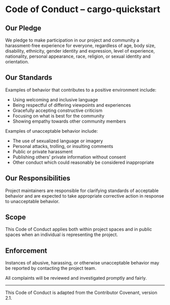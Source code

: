# Code of Conduct – cargo-quickstart

## Our Pledge

We pledge to make participation in our project and community a harassment-free experience for everyone, regardless of age, body size, disability, ethnicity, gender identity and expression, level of experience, nationality, personal appearance, race, religion, or sexual identity and orientation.

## Our Standards

Examples of behavior that contributes to a positive environment include:

- Using welcoming and inclusive language
- Being respectful of differing viewpoints and experiences
- Gracefully accepting constructive criticism
- Focusing on what is best for the community
- Showing empathy towards other community members

Examples of unacceptable behavior include:

- The use of sexualized language or imagery
- Personal attacks, trolling, or insulting comments
- Public or private harassment
- Publishing others' private information without consent
- Other conduct which could reasonably be considered inappropriate

## Our Responsibilities

Project maintainers are responsible for clarifying standards of acceptable behavior and are expected to take appropriate corrective action in response to unacceptable behavior.

## Scope

This Code of Conduct applies both within project spaces and in public spaces when an individual is representing the project.

## Enforcement

Instances of abusive, harassing, or otherwise unacceptable behavior may be reported by contacting the project team.

All complaints will be reviewed and investigated promptly and fairly.

---

This Code of Conduct is adapted from the Contributor Covenant, version 2.1.
